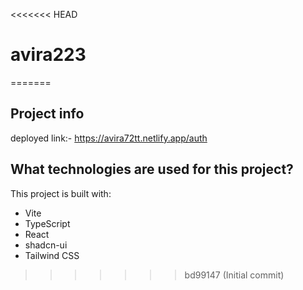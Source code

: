 <<<<<<< HEAD
# avira223
=======


## Project info

deployed link:- https://avira72tt.netlify.app/auth




## What technologies are used for this project?

This project is built with:

- Vite
- TypeScript
- React
- shadcn-ui
- Tailwind CSS

>>>>>>> bd99147 (Initial commit)
